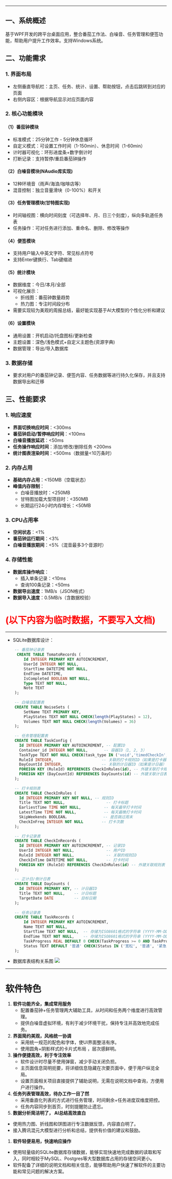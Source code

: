 ___
## 一、系统概述

基于WPF开发的跨平台桌面应用，整合番茄工作法、白噪音、任务管理和便签功能，帮助用户提升工作效率。支持Windows系统。
## 二、功能需求

### 1. 界面布局

- 左侧垂直导航栏：主页、任务、统计、设置、帮助按钮，点击后跳转到对应的页面
- 右侧内容区：根据导航显示对应页面内容

### 2. 核心功能模块

#### （1）番茄钟模块
- 标准模式：25分钟工作 - 5分钟休息循环
- 自定义模式：可设置工作时间（1-150min）、休息时间（1-60min）
- 计时器可视化：环形进度条+数字倒计时
- 打断记录：支持暂停/重启番茄钟操作

#### （2）白噪音模块(NAudio库实现)
- 12种环境音（雨声/海浪/咖啡店等）
- 混音控制：独立音量滑块（0-100%）和开关

#### （3）任务管理模块(甘特图实现)
- 时间轴视图：横向时间刻度（可选择年、月、日三个刻度），纵向多轨道任务表
- 任务操作：可对任务进行添加、重命名、删除、修改等操作

#### （4）便签模块
- 支持用户输入中英文字符、常见标点符号
- 支持Enter键换行、Tab键缩进

#### （5）统计模块
- 数据维度：今日/本月/全部
- 可视化展示：
    - 折线图：番茄钟数量趋势
    - 热力图：专注时间段分布
- 需要实现较为美观的周报总结，最好能实现基于AI大模型的个性化分析和建议

#### （6）设置模块
- 通用设置：开机启动/托盘图标/更新检查
- 主题设置：深色/浅色模式+自定义主题色(资源字典)
- 数据管理：导出/导入数据库

### 3. 数据存储
- 要求对用户的番茄钟记录、便签内容、任务数据等进行持久化保存，并且支持数据导出和迁移

## 三、性能要求
### 1. 响应速度

- **界面切换响应时间**：<300ms
- **番茄钟启动/暂停响应时间**：<100ms
- **白噪音播放延迟**：<50ms
- **任务操作响应时间**：添加/修改/删除任务 <200ms
- **统计图表渲染时间**：<500ms（数据量<10万条时）

### 2. 内存占用

- **基础内存占用**：<150MB（空载状态）
- **峰值内存限制**：
    - 白噪音播放时：<250MB
    - 甘特图加载大型项目时：<350MB
    - 长期运行24小时内存增长：<50MB

### 3. CPU占用率

- **空闲状态**：<1%
- **番茄钟运行期间**：<3%
- **白噪音播放期间**：<5%（混音最多3个音源时）

### 4. 存储性能

- **数据库操作响应**：
    - 插入单条记录：<10ms
    - 查询100条记录：<50ms
- **数据导出速度**：1MB/s（JSON格式）
- **数据导入速度**：0.5MB/s（含数据校验）







# <font color="#ff0000">(以下内容为临时数据，不要写入文档)</font>

---
- SQLite数据库设计：
```sql	
	-- 番茄钟记录表 
	 CREATE TABLE TomatoRecords (
		Id INTEGER PRIMARY KEY AUTOINCREMENT,
		UserId INTEGER NOT NULL,
		StartTime DATETIME NOT NULL,
		EndTime DATETIME,
		IsCompleted BOOLEAN NOT NULL,
		Type TEXT NOT NULL,
		Note TEXT
	);
    
    -- 白噪音配置表
	CREATE TABLE NoiseSets (
		SetName TEXT PRIMARY KEY,
		PlayStates TEXT NOT NULL CHECK(length(PlayStates) = 12),
		Volumes TEXT NOT NULL CHECK(length(Volumes) = 36)
	);
	
	-- 任务管理配置表
	CREATE TABLE TaskConfig (
	  Id INTEGER PRIMARY KEY AUTOINCREMENT, -- 配置ID
	  Container_id INTEGER NOT NULL,       -- 容器ID（1, 2, 3）
	  TaskType TEXT NOT NULL CHECK(task_type IN ('void','timedCheckIn','checkIn', 'dayCount')), -- 任务类型(打卡器/计日器)
	  RuleId INTEGER,                     -- 关联的打卡规则ID（如果是打卡器）
	  DayCountId INTEGER,                 -- 关联的计日器ID（如果是计日器）
	  FOREIGN KEY (RuleId) REFERENCES CheckInRules(id), -- 外键关联打卡规则表
	  FOREIGN KEY (DayCountId) REFERENCES DayCounts(id) -- 外键关联计日表
	);
	
	-- 打卡规则表
	CREATE TABLE CheckInRules (
	  Id INTEGER PRIMARY KEY NOT NULL, -- 规则ID
	  Title TEXT NOT NULL,                  -- 打卡标题
	  EarliestTime TIME NOT NULL,          -- 每天最早打卡时间
	  LatestTime TIME NOT NULL,            -- 每天最晚打卡时间
	  SkipWeekends BOOLEAN，               -- 是否跳过周末       
	  CheckInFreq INTEGER NOT NULL        -- 打卡次数
	);
	
	-- 打卡记录表
	CREATE TABLE CheckInRecords (
	  Id INTEGER PRIMARY KEY AUTOINCREMENT, -- 记录ID
	  UserId INTEGER NOT NULL,              -- 用户ID
	  RuleId INTEGER NOT NULL,              -- 关联的规则ID
	  CheckInTime DATETIME NOT NULL,        -- 打卡时间
	  FOREIGN KEY (RuleId) REFERENCES CheckInRules(id) -- 外键关联规则表
	);
	
	-- 正计日/倒计日表
	CREATE TABLE DayCounts (
	  Id INTEGER PRIMARY KEY, -- 计日器ID
	  Title TEXT NOT NULL,    -- 计日标题
	  TargetDate DATE         -- 目标日期
	);
	
	-- 任务记录表
	CREATE TABLE TaskRecords (
	    Id INTEGER PRIMARY KEY AUTOINCREMENT,
	    Name TEXT NOT NULL,
	    StartTime TEXT NOT NULL,  -- 存储为ISO8601格式的字符串 (YYYY-MM-DD HH:MM)
	    EndTime TEXT NOT NULL,    -- 存储为ISO8601格式的字符串 (YYYY-MM-DD HH:MM)
	    TaskProgress REAL DEFAULT 0 CHECK(TaskProgress >= 0 AND TaskProgress <= 100),
	    Status TEXT DEFAULT '普通' CHECK(Status IN ('宽松', '普通', '紧急')),
	);
```

- 数据库表结构关系图
![](20250514185608308.png)
___



# 软件特色

1. **软件功能齐全，集成常用服务**
	- 配置番茄钟+任务管理两大辅助工具，从时间和任务两个维度进行高效管理。
	- 提供白噪音虚拟环境，有利于减少环境干扰，保持专注并高效地完成任务。
2. **界面简约美观，风格统一协调**
	- 采用统一规范的配色和字体，使UI界面整洁有序。
	- 使用圆角+阴影样式的卡片式布局 ，层次感鲜明。
3. **操作便捷高效，利于专注效率**
	- 软件设计时尽量不使用弹窗，减少手动关闭负担。
	- 主页面信息简明扼要，将详细信息隐藏在次要页面中，便于用户纵览全局。
	- 设置页面相关项目直接提供了辅助说明，无需在说明文档中查询，方便用户进行操作。
4. **任务列表管理高效，待办工作一目了然**
	- 采用垂直化列表的方式进行任务管理，时间剩余+任务进度双维度把控。
	- 任务内容同步到首页，时刻提醒防止遗忘。
1. **数据分析简洁明了， AI总结高效直白**
- 使用热力图、折线图和饼图进行专注数据反馈，内容直白明了。
- 接入腾讯混元大模型进行分析和总结，提供有价值的建议和鼓励。
1. **软件轻便易用，快速响应操作**
-  使用轻量级的SQLite数据库存储数据，能够实现快速地完成数据的读取和写入，同时相较于MySQL、Postgres等大型数据库占用的存储空间更小。
- 软件配备了详细的说明文档和相关信息，能够帮助用户快速了解软件的主要功能和常见问题的解决方案。